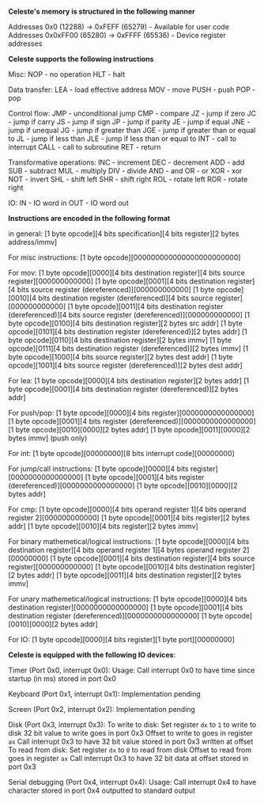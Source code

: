 __Celeste's memory is structured in the following manner__

Addresses 0x0      (12288) -> 0xFEFF (65279) - Available for user code
Addresses 0x0xFF00 (65280) -> 0xFFFF (65536) - Device register addresses


__Celeste supports the following instructions__

Misc:
NOP  -  no operation
HLT  -  halt

Data transfer:
LEA  -  load effective address
MOV  -  move
PUSH -  push
POP  -  pop

Control flow:
JMP  -  unconditional jump
CMP  -  compare
JZ   -  jump if zero
JC   -  jump if carry
JS   -  jump if sign
JP   -  jump if parity
JE   -  jump if equal
JNE  -  jump if unequal
JG   -  jump if greater than
JGE  -  jump if greater than or equal to
JL   -  jump if less than
JLE  -  jump if less than or equal to
INT  -  call to interrupt
CALL -  call to subroutine
RET  -  return

Transformative operations:
INC  -  increment
DEC  -  decrement
ADD  -  add
SUB  -  subtract
MUL  -  multiply
DIV  -  divide
AND  -  and
OR   -  or
XOR  -  xor
NOT  -  invert
SHL  -  shift left
SHR  -  shift right
ROL  -  rotate left
ROR  -  rotate right

IO:
IN   -  IO word in
OUT  -  IO word out


__Instructions are encoded in the following format__

in general:
    [1 byte opcode][4 bits specification][4 bits register][2 bytes address/immv]

For misc instructions:
    [1 byte opcode][000000000000000000000000]

For mov:
    [1 byte opcode][0000][4 bits destination register][4 bits source register][000000000000]
    [1 byte opcode][0001][4 bits destination register][4 bits source register (dereferenced)][000000000000]
    [1 byte opcode][0010][4 bits destination register (dereferenced)][4 bits source register][000000000000]
    [1 byte opcode][0011][4 bits destination register (dereferenced)][4 bits source register (dereferenced)][000000000000]
    [1 byte opcode][0100][4 bits destination register][2 bytes src addr]
    [1 byte opcode][0101][4 bits destination register (dereferenced)][2 bytes addr]
    [1 byte opcode][0110][4 bits destination register][2 bytes immv]
    [1 byte opcode][0111][4 bits destination register (dereferenced)][2 bytes immv]
    [1 byte opcode][1000][4 bits source register][2 bytes dest addr]
    [1 byte opcode][1001][4 bits source register (dereferenced)][2 bytes dest addr]

For lea:
    [1 byte opcode][0000][4 bits destination register][2 bytes addr]
    [1 byte opcode][0001][4 bits destination register (dereferenced)][2 bytes addr]

For push/pop:
    [1 byte opcode][0000][4 bits register][0000000000000000]
    [1 byte opcode][0001][4 bits register (dereferenced)][0000000000000000]
    [1 byte opcode][0010][0000][2 bytes addr]
    [1 byte opcode][0011][0000][2 bytes immv] (push only)

For int:
    [1 byte opcode][00000000][8 bits interrupt code][00000000]

For jump/call instructions:
    [1 byte opcode][0000][4 bits register][0000000000000000]
    [1 byte opcode][0001][4 bits register (dereferenced)][0000000000000000]
    [1 byte opcode][0010][0000][2 bytes addr]

For cmp:
    [1 byte opcode][0000][4 bits operand register 1][4 bits operand register 2][000000000000]
    [1 byte opcode][0001][4 bits register][2 bytes addr]
    [1 byte opcode][0010][4 bits register][2 bytes immv]

For binary mathemetical/logical instructions:
    [1 byte opcode][0000][4 bits destination register][4 bits operand register 1][4 bytes operand register 2][00000000]
    [1 byte opcode][0001][4 bits destination register][4 bits source register][000000000000]
    [1 byte opcode][0010][4 bits destination register][2 bytes addr]
    [1 byte opcode][0011][4 bits destination register][2 bytes immv]


For unary mathemetical/logical instructions:
    [1 byte opcode][0000][4 bits destination register][0000000000000000]
    [1 byte opcode][0001][4 bits destination register (dereferenced)][0000000000000000]
    [1 byte opcode][0010][0000][2 bytes addr]


For IO:
    [1 byte opcode][0000][4 bits register][1 byte port][00000000]


__Celeste is equipped with the following IO devices__:

Timer (Port 0x0, interrupt 0x0):
    Usage: Call interrupt 0x0 to have time since startup (in ms) stored in port 0x0

Keyboard (Port 0x1, interrupt 0x1):
    Implementation pending

Screen (Port 0x2, interrupt 0x2):
    Implementation pending

Disk (Port 0x3, interrupt 0x3):
    To write to disk:
        Set register `dx` to `1` to write to disk
        32 bit value to write goes in port 0x3
        Offset to write to goes in register `ax`
        Call interrupt 0x3 to have 32 bit value stored in port 0x3 written at offset
    To read from disk:
        Set register `dx` to `0` to read from disk
        Offset to read from goes in register `ax`
        Call interrupt 0x3 to have 32 bit data at offset stored in port 0x3

Serial debugging (Port 0x4, interrupt 0x4):
	Usage: Call interrupt 0x4 to have character stored in port 0x4 outputted to standard output
